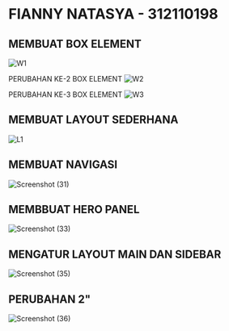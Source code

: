 # FIANNY NATASYA - 312110198

## MEMBUAT BOX ELEMENT
![W1](https://user-images.githubusercontent.com/94009296/196402070-9212d849-c013-4e5f-bcc2-94db136ac209.png)

PERUBAHAN KE-2 BOX ELEMENT
![W2](https://user-images.githubusercontent.com/94009296/196402366-00aeaf01-5884-4f68-9199-9f611ab14e7e.png)

PERUBAHAN KE-3 BOX ELEMENT
![W3](https://user-images.githubusercontent.com/94009296/196403140-51c8feff-f64a-495e-84a6-1be9064efe73.png)

## MEMBUAT LAYOUT SEDERHANA
![L1](https://user-images.githubusercontent.com/94009296/196403402-a2d716fb-e752-4e50-8b0b-1141e3e55875.png)

## MEMBUAT NAVIGASI ##
![Screenshot (31)](https://user-images.githubusercontent.com/94009296/197605109-ecc1a4f2-e68f-4831-b8d0-537c7b31b10d.png)

## MEMBBUAT HERO PANEL ##
![Screenshot (33)](https://user-images.githubusercontent.com/94009296/197605630-786ad764-c8ab-495c-aac0-072b1b820dbf.png)

## MENGATUR LAYOUT MAIN DAN SIDEBAR ##
![Screenshot (35)](https://user-images.githubusercontent.com/94009296/197606734-2506d0b6-6af0-4bdb-bbf2-523d145e95a9.png)

## PERUBAHAN 2"
![Screenshot (36)](https://user-images.githubusercontent.com/94009296/197607018-5372f5e5-4dae-4cab-90eb-168128360ab6.png)
